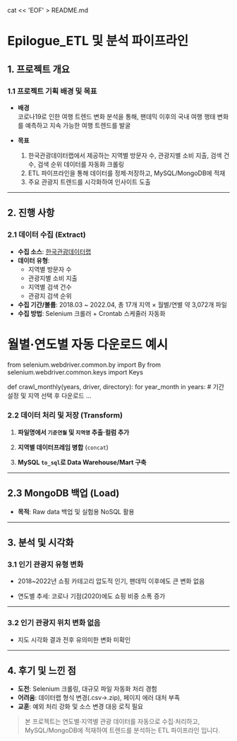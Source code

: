 cat << 'EOF' > README.md
# Epilogue_ETL 및 분석 파이프라인

## 1. 프로젝트 개요

### 1.1 프로젝트 기획 배경 및 목표

- **배경**  
  코로나19로 인한 여행 트렌드 변화 분석을 통해, 팬데믹 이후의 국내 여행 행태 변화를 예측하고 지속 가능한 여행 트렌드를 발굴

- **목표**  
  1. 한국관광데이터랩에서 제공하는 지역별 방문자 수, 관광지별 소비 지출, 검색 건수, 검색 순위 데이터를 자동화 크롤링  
  2. ETL 파이프라인을 통해 데이터를 정제·저장하고, MySQL/MongoDB에 적재  
  3. 주요 관광지 트렌드를 시각화하여 인사이트 도출  
   
---

## 2. 진행 사항

### 2.1 데이터 수집 (Extract)

- **수집 소스**: [한국관광데이터랩](https://datalab.visitkorea.or.kr/)  
- **데이터 유형**:  
  - 지역별 방문자 수  
  - 관광지별 소비 지출  
  - 지역별 검색 건수  
  - 관광지 검색 순위  
- **수집 기간/볼륨**: 2018.03 ~ 2022.04, 총 17개 지역 × 월별/연별 약 3,072개 파일  
- **수집 방법**: Selenium 크롤러 + Crontab 스케줄러 자동화  

# 월별·연도별 자동 다운로드 예시
from selenium.webdriver.common.by import By
from selenium.webdriver.common.keys import Keys

def crawl_monthly(years, driver, directory):
    for year_month in years:
        # 기간 설정 및 지역 선택 후 다운로드
        ...

### 2.2 데이터 처리 및 저장 (Transform)
1. **파일명에서 `기준연월` 및 `지역명` 추출·컬럼 추가**

2. **지역별 데이터프레임 병합** (`concat`)

3. **MySQL `to_sql`로 Data Warehouse/Mart 구축**

---

## 2.3 MongoDB 백업 (Load)

- **목적**: Raw data 백업 및 실험용 NoSQL 활용

---

## 3. 분석 및 시각화

### 3.1 인기 관광지 유형 변화

- 2018~2022년 쇼핑 카테고리 압도적 인기, 팬데믹 이후에도 큰 변화 없음

- 연도별 추세: 코로나 기점(2020)에도 쇼핑 비중 소폭 증가

---

### 3.2 인기 관광지 위치 변화 없음

- 지도 시각화 결과 전후 유의미한 변화 미확인

---

## 4. 후기 및 느낀 점

- **도전**: Selenium 크롤링, 대규모 파일 자동화 처리 경험  
- **어려움**: 데이터랩 형식 변경(.csv→.zip), 페이지 에러 대처 부족  
- **교훈**: 예외 처리 강화 및 소스 변경 대응 로직 필요

> 본 프로젝트는 연도별·지역별 관광 데이터를 자동으로 수집·처리하고, MySQL/MongoDB에 적재하여 트렌드를 분석하는 ETL 파이프라인 입니다.

